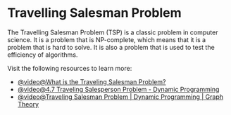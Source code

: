 # Travelling Salesman Problem

The Travelling Salesman Problem (TSP) is a classic problem in computer science. It is a problem that is NP-complete, which means that it is a problem that is hard to solve. It is also a problem that is used to test the efficiency of algorithms.

Visit the following resources to learn more:

- [@video@What is the Traveling Salesman Problem?](https://www.youtube.com/watch?v=1pmBjIZ20pE)
- [@video@4.7 Traveling Salesperson Problem - Dynamic Programming](https://www.youtube.com/watch?v=XaXsJJh-Q5Y)
- [@video@Traveling Salesman Problem | Dynamic Programming | Graph Theory](https://www.youtube.com/watch?v=cY4HiiFHO1o)
